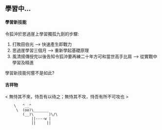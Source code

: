 ## 學習中...                                   

#### 學習新技能

令狐沖於思過崖上學習獨孤九劍的步驟:

1. 打敗田伯光 --> 快速產生即戰力
2. 思過崖學習三個月 --> 重新學起基礎原理
3. 風清揚傳授完以後告知令狐沖要再練二十年方可和當世高手比肩 --> 從實戰中學習及精進

學習新技能何嘗不是如此?

#### 吉祥物

< 無恃其不來，恃吾有以待之；無恃其不攻，恃吾有所不可攻也 >

        \   ^__^
         \  (oo)\_______
            (__)\       )\/\
                ||----w |
                ||     ||


